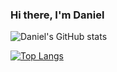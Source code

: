 ### Hi there, I'm Daniel 


![Daniel's GitHub stats](https://github-readme-stats.vercel.app/api?username=kingDaniel2004&count_private=true&show_icons=true&theme=onedark)

[![Top Langs](https://github-readme-stats.vercel.app/api/top-langs/?username=kingDaniel2004&langs_count=8)](https://github.com/anuraghazra/github-readme-stats)
